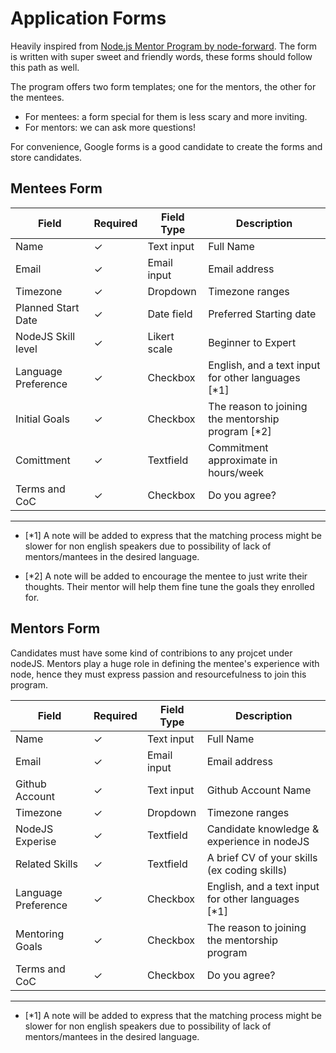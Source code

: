 # Application Forms

Heavily inspired from [Node.js Mentor Program by node-forward](https://docs.google.com/forms/d/e/1FAIpQLSf3aR7asv-flRgPTz7Csi9ILAGyPU2iGgid3OIOe7l9J8AxjA/viewform). The form is written with super sweet and friendly words, these forms should follow this path as well.

The program offers two form templates; one for the mentors, the other for the mentees.
  - For mentees: a form special for them is less scary and more inviting.
  - For mentors: we can ask more questions!

For convenience, Google forms is a good candidate to create the forms and store candidates.


## Mentees Form

| Field               | Required | Field Type   | Description                                        |
|---------------------|----------|--------------|----------------------------------------------------|
| Name                | ✓        | Text input   | Full Name                                          |
| Email               | ✓        | Email input  | Email address                                      |
| Timezone            | ✓        | Dropdown     | Timezone ranges                                    |
| Planned Start Date  | ✓        | Date field   | Preferred Starting date                            |
| NodeJS Skill level  | ✓        | Likert scale | Beginner to Expert                                 |
| Language Preference | ✓        | Checkbox     | English, and a text input for other languages [*1] |
| Initial Goals       | ✓        | Checkbox     | The reason to joining the mentorship program [*2]  |
| Comittment          | ✓        | Textfield    | Commitment approximate in hours/week               |
| Terms and CoC       | ✓        | Checkbox     | Do you agree?                                      |


__________________________

- [\*1] A note will be added to express that the matching process might be slower for non english speakers due to possibility of lack of mentors/mantees in the desired language.

- [\*2] A note will be added to encourage the mentee to just write their thoughts. Their mentor will help them fine tune the goals they enrolled for.


## Mentors Form

Candidates must have some kind of contribions to any projcet under nodeJS. Mentors play a huge role in defining the mentee's experience with node, hence they must express passion and resourcefulness to join this program.


| Field               | Required | Field Type   | Description                                        |
|---------------------|----------|--------------|----------------------------------------------------|
| Name                | ✓        | Text input   | Full Name                                          |
| Email               | ✓        | Email input  | Email address                                      |
| Github Account      | ✓        | Text input   | Github Account Name                                |
| Timezone            | ✓        | Dropdown     | Timezone ranges                                    |
| NodeJS Experise     | ✓        | Textfield    | Candidate knowledge & experience in nodeJS         |
| Related Skills      | ✓        | Textfield    | A brief CV of your skills (ex coding skills)       |
| Language Preference | ✓        | Checkbox     | English, and a text input for other languages [*1] |
| Mentoring Goals     | ✓        | Checkbox     | The reason to joining the mentorship program       |
| Terms and CoC       | ✓        | Checkbox     | Do you agree?                                      |


__________________________

- [\*1] A note will be added to express that the matching process might be slower for non english speakers due to possibility of lack of mentors/mantees in the desired language.


